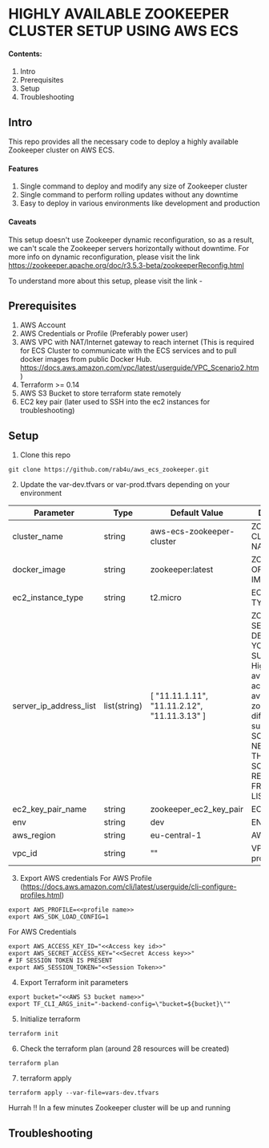 # HIGHLY AVAILABLE ZOOKEEPER CLUSTER SETUP USING AWS ECS 
#### Contents:
1. Intro
2. Prerequisites 
3. Setup
4. Troubleshooting 

## Intro
This repo provides all the necessary code to deploy a highly available Zookeeper cluster on AWS ECS.

#### Features
1. Single command to deploy and modify any size of Zookeeper cluster
2. Single command to perform rolling updates without any downtime
3. Easy to deploy in various environments like development and production

#### Caveats
This setup doesn't use Zookeeper dynamic reconfiguration, so as a result, we can't scale the Zookeeper servers horizontally without downtime. For more info on dynamic reconfiguration, please visit the link
https://zookeeper.apache.org/doc/r3.5.3-beta/zookeeperReconfig.html

To understand more about this setup, please visit the link - 

## Prerequisites
1. AWS Account 
2. AWS Credentials or Profile (Preferably power user) 
3. AWS VPC with NAT/Internet gateway to reach internet (This is required for ECS Cluster to communicate with the ECS services and to pull docker images from public Docker Hub. https://docs.aws.amazon.com/vpc/latest/userguide/VPC_Scenario2.htm)
4. Terraform >= 0.14
5. AWS S3 Bucket to store terraform state remotely
6. EC2 key pair (later used to SSH into the ec2 instances for troubleshooting)

## Setup
1. Clone this repo
```
git clone https://github.com/rab4u/aws_ecs_zookeeper.git
```
2. Update the var-dev.tfvars or var-prod.tfvars depending on your environment

| Parameter              	| Type         	| Default Value                                      	| Description                                                                                                                                                                                                       	|
|------------------------	|--------------	|----------------------------------------------------	|-------------------------------------------------------------------------------------------------------------------------------------------------------------------------------------------------------------------	|
| cluster_name           	| string       	| aws-ecs-zookeeper-cluster                          	| ZOOKEEPER CLUSTER NAME                                                                                                                                                                                            	|
| docker_image           	| string       	| zookeeper:latest                                   	| ZOOKEEPER OFFICIAL IMAGE                                                                                                                                                                                          	|
| ec2_instance_type      	| string       	| t2.micro                                           	| EC2 INSTANCE TYPE                                                                                                                                                                                                 	|
| server_ip_address_list 	| list(string) 	| [   "11.11.1.11",   "11.11.2.12",   "11.11.3.13" ] 	| ZOOKEEPER SERVER IPS - DEPENDS ON YOUR AWS SUBNETS.  For High availability across AWS availability zones choose different subnets. TO SCALE UP ADD NEW IP FROM THE LIST, TO SCALE DOWN REMOVE A IP FROM THE LIST  	|
| ec2_key_pair_name      	| string       	| zookeeper_ec2_key_pair                             	| EC2 KEY PAIR                                                                                                                                                                                                      	|
| env                    	| string       	| dev                                                	| ENVIRONMENT                                                                                                                                                                                                       	|
| aws_region             	| string       	| eu-central-1                                       	| AWS REGION                                                                                                                                                                                                        	|
| vpc_id                 	| string       	| ""                                                 	| VPC ID. please provide VPC ID                                                                                                                                                                                     	|

3. Export AWS credentials
For AWS Profile (https://docs.aws.amazon.com/cli/latest/userguide/cli-configure-profiles.html)
```
export AWS_PROFILE=<<profile name>>
export AWS_SDK_LOAD_CONFIG=1
```
For AWS Credentials
```
export AWS_ACCESS_KEY_ID="<<Access key id>>"
export AWS_SECRET_ACCESS_KEY="<<Secret Access key>>"
# IF SESSION TOKEN IS PRESENT
export AWS_SESSION_TOKEN="<<Session Token>>"
```

4. Export Terraform init parameters
```
export bucket="<<AWS S3 bucket name>>"
export TF_CLI_ARGS_init="-backend-config=\"bucket=${bucket}\""
```

5. Initialize terraform
```
terraform init
```
6. Check the terraform plan (around 28 resources will be created)
```
terraform plan
```
7. terraform apply
```
terraform apply --var-file=vars-dev.tfvars 
```

Hurrah !! In a few minutes Zookeeper cluster will be up and running 

## Troubleshooting 
